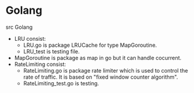# Golang
src Golang
- LRU consist:
    + LRU.go is package LRUCache for type MapGoroutine.
    + LRU_test is testing file.
- MapGoroutine is package as map in go but it can handle cocurrent.
- RateLimiting consist:
    + RateLimiting.go is package rate limiter which is used to control the rate of traffic. It is based on "fixed window counter algorithm".
    + RateLimiting_test.go is testing.
